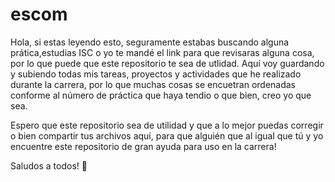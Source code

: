 # escom
 
Hola, si estas leyendo esto, seguramente estabas buscando alguna prática,estudias ISC o yo te mandé el link para que revisaras alguna cosa, por lo que puede que este repositorio te sea de utlidad. Aquí voy guardando y subiendo todas mis tareas, proyectos y actividades que he realizado durante la carrera, por lo que muchas cosas se encuetran ordenadas conforme al número de práctica que haya tendio o que bien, creo yo que sea.

Espero que este repositorio sea de utilidad y que a lo mejor puedas corregir o bien compartir tus archivos aquí, para que alguién que al igual que tú y yo encuentre este repositorio de gran ayuda para uso en la carrera!

Saludos a todos! 🤠
